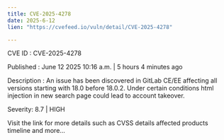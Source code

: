 ```yaml
---
title: CVE-2025-4278
date: 2025-6-12
lien: "https://cvefeed.io/vuln/detail/CVE-2025-4278"

---
```


CVE ID : CVE-2025-4278

Published :  June 12
2025
10:16 a.m. | 5 hours
4 minutes ago

Description : An issue has been discovered in GitLab CE/EE affecting all versions starting with 18.0 before 18.0.2. Under certain conditions html injection in new search page could lead to account takeover.

Severity: 8.7 | HIGH

Visit the link for more details
such as CVSS details
affected products
timeline
and more...
